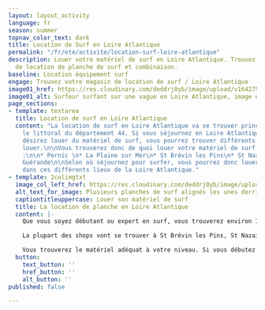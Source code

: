 ```yaml
---
layout: layout_activity
language: fr
season: summer
topnav_color_text: dark
title: Location de Surf en Loire Atlantique
permalink: "/fr/ete/activite/location-surf-loire-atlantique"
description: Louer votre matériel de surf en Loire Atlantique. Trouvez votre magasin
  de location de planche de surf et combinaison.
baseline: Location équipement surf
engage: Trouvez votre magasin de location de surf / Loire Atlantique
image01_href: https://res.cloudinary.com/deddrj0yb/image/upload/v1642758793/website/summer/lechat-valentin-Ho17T_ZBJ5k-unsplash_xcbczl.jpg
image01_alt: Surfeur surfant sur une vague en Loire Atlantique, image en noir et blanc
page_sections:
- template: textarea
  title: Location de surf en Loire Atlantique
  content: "La location de surf en Loire Atlantique va se trouver principalement sur
    le littoral du département 44. Si vous séjournez en Loire Atlantique et que vous
    désirez louer du matériel de surf, vous pourrez trouver différents lieux où les
    louer.\n\nVous trouverez donc de quoi louer votre matériel de surf au niveau de
    :\n\n* Pornic \n* La Plaine sur Mer\n* St Brévin les Pins\n* St Nazaire\n* Pornichet\n*
    Guérande\n\nSelon où séjournez pour surfer, vous pourrez donc louer votre matériel
    dans ces différents lieux de la Loire Atlantique."
- template: 2colimgtxt
  image_col_left_href: https://res.cloudinary.com/deddrj0yb/image/upload/v1643807238/website/summer/paje-victoria-FXB79QuRX3M-unsplash_nupdzn.jpg
  alt_text_for_image: Plusieurs planches de surf alignés les unes derrières les autres
  captiontitleuppercase: Louer son matériel de surf
  title: La location de planche en Loire Atlantique
  content: |-
    Que vous soyez débutant ou expert en surf, vous trouverez environ 16 magasins de location de surf permettant de louer votre matériel en Loire-Atlantique. Vous trouverez des shops de surf spécialisés ainsi que des écoles de surf qui proposeront, en plus des cours, de la location.

    La plupart des shops vont se trouver à St Brévin les Pins, St Nazaire et Pornichet. Ils sont tous situés là où les vagues sont présentes. Cela vous permet alors de faciliter vos démarches, de louer votre surf et de surfer directement ensuite.

    Vous trouverez le matériel adéquat à votre niveau. Si vous débutez en surf, vous pourrez louer une planche de surf en mousse. Vous êtes débrouillard et désirez progresser, vous trouverez une planche en époxy ou en mousse qui vous permettra de profiter pleinement des vagues. Vous trouverez différentes planches de surf en fonction de votre niveau, mais également en fonction de ce que vous désirez faire : plutôt longboard, shortboard, malibu, fish...
  button:
    text_button: ''
    href_button: ''
    alt_button: ''
published: false

---
```

